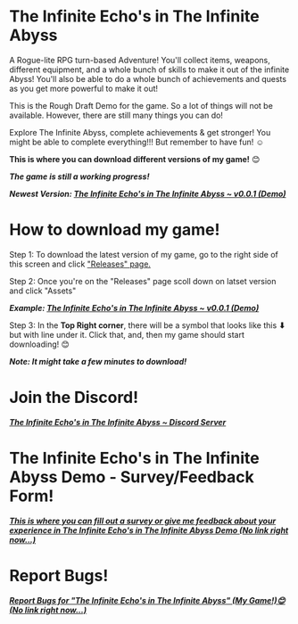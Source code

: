 # The Infinite Echo's in The Infinite Abyss
A Rogue-lite RPG turn-based Adventure! You'll collect items, weapons, different equipment, and a whole bunch of skills to make it out of the infinite Abyss! You'll also be able to do a whole bunch of achievements and quests as you get more powerful to make it out!

This is the Rough Draft Demo for the game. 
So a lot of things will not be available.
However, there are still many things you can do!

Explore The Infinite Abyss, complete achievements & get stronger!
You might be able to complete everything!!!
But remember to have fun! ☺

<b>This is where you can download different versions of my game!</b> 😊

<b><i>The game is still a working progress!</i></b>

<b><i>Newest Version: [The Infinite Echo's in The Infinite Abyss ~ v0.0.1 (Demo)](https://github.com/CleverFox64/The-Infinite-Echos-in-The-Infinite-Abyss/releases/tag/v0.0.1)</i></b>

# How to download my game!

Step 1: To download the latest version of my game, go to the right side of this screen and click ["Releases" page.](https://github.com/CleverFox64/The-Infinite-Echos-in-The-Infinite-Abyss/releases)

Step 2: Once you're on the "Releases" page scoll down on latset version and click "Assets"


<b><i>Example: [The Infinite Echo's in The Infinite Abyss ~ v0.0.1 (Demo)](https://github.com/CleverFox64/The-Infinite-Echos-in-The-Infinite-Abyss/releases/tag/v0.0.1)</i></b>

Step 3: In the <b>Top Right corner</b>, there will be a symbol that looks like this <b>⬇</b> but with line under it. Click that, and, then my game should start downloading! 😊

<b><i>Note: It might take a few minutes to download!</i></b>

# Join the Discord!
<b><i>[The Infinite Echo's in The Infinite Abyss ~ Discord Server](https://discord.gg/AeD7emunr2)</i></b>

# The Infinite Echo's in The Infinite Abyss Demo - Survey/Feedback Form!
<b><i>[This is where you can fill out a survey or give me feedback about your experience in The Infinite Echo's in The Infinite Abyss Demo 
(No link right now...)]()</i></b>

# Report Bugs!
<b><i>[Report Bugs for "The Infinite Echo's in The Infinite Abyss" (My Game!)😊
(No link right now...)]()</i></b>
